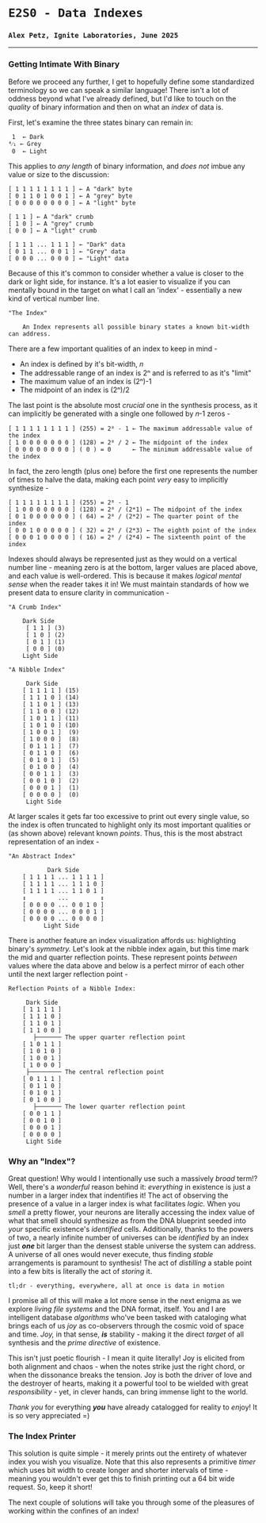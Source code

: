 # `E2S0 - Data Indexes`
### `Alex Petz, Ignite Laboratories, June 2025`

---

### Getting Intimate With Binary
Before we proceed any further, I get to hopefully define some standardized terminology so we can speak a similar 
language!  There isn't a lot of oddness beyond what I've already defined, but I'd like to touch on the _quality_ 
of binary information and then on what an _index_ of data is.

First, let's examine the three states binary can remain in:

     1  ← Dark
    ⁰⁄₁ ← Grey
     0  ← Light

This applies to _any length_ of binary information, and _does not_ imbue any value or size to the discussion:

    [ 1 1 1 1 1 1 1 1 ] ← A "dark" byte
    [ 0 1 1 0 1 0 0 1 ] ← A "grey" byte
    [ 0 0 0 0 0 0 0 0 ] ← A "light" byte

    [ 1 1 ] ← A "dark" crumb
    [ 1 0 ] ← A "grey" crumb
    [ 0 0 ] ← A "light" crumb

    [ 1 1 1 ... 1 1 1 ] ← "Dark" data
    [ 0 1 1 ... 0 0 1 ] ← "Grey" data
    [ 0 0 0 ... 0 0 0 ] ← "Light" data

Because of this it's common to consider whether a value is closer to the dark or light side, for instance.  It's
a lot easier to visualize if you can mentally bound in the target on what I call an 'index' - essentially a
new kind of vertical number line.

    "The Index"

        An Index represents all possible binary states a known bit-width can address.

There are a few important qualities of an index to keep in mind -

- An index is defined by it's bit-width, 𝑛
- The addressable range of an index is 2ⁿ and is referred to as it's "limit"
- The maximum value of an index is (2ⁿ)-1
- The midpoint of an index is (2ⁿ)/2

The last point is the absolute most _crucial_ one in the synthesis process, as it can implicitly be generated 
with a single one followed by 𝑛-1 zeros -

    [ 1 1 1 1 1 1 1 1 ] (255) = 2⁸ - 1 ← The maximum addressable value of the index
    [ 1 0 0 0 0 0 0 0 ] (128) = 2⁸ / 2 ← The midpoint of the index
    [ 0 0 0 0 0 0 0 0 ] ( 0 ) = 0      ← The minimum addressable value of the index

In fact, the zero length (plus one) before the first one represents the number of times to halve the data,
making each point _very_ easy to implicitly synthesize -

    [ 1 1 1 1 1 1 1 1 ] (255) = 2⁸ - 1 
    [ 1 0 0 0 0 0 0 0 ] (128) = 2⁸ / (2*1) ← The midpoint of the index
    [ 0 1 0 0 0 0 0 0 ] ( 64) = 2⁸ / (2*2) ← The quarter point of the index
    [ 0 0 1 0 0 0 0 0 ] ( 32) = 2⁸ / (2*3) ← The eighth point of the index
    [ 0 0 0 1 0 0 0 0 ] ( 16) = 2⁸ / (2*4) ← The sixteenth point of the index

Indexes should always be represented just as they would on a vertical number line - meaning zero is at the 
bottom, larger values are placed above, and each value is well-ordered.  This is because it makes _logical
mental sense_ when the reader takes it in!  We must maintain standards of how we present data to ensure
clarity in communication -

    "A Crumb Index"

        Dark Side
         [ 1 1 ] (3)
         [ 1 0 ] (2)
         [ 0 1 ] (1)
         [ 0 0 ] (0)
        Light Side

    "A Nibble Index"

         Dark Side
        [ 1 1 1 1 ] (15)
        [ 1 1 1 0 ] (14)
        [ 1 1 0 1 ] (13)
        [ 1 1 0 0 ] (12)
        [ 1 0 1 1 ] (11)
        [ 1 0 1 0 ] (10)
        [ 1 0 0 1 ]  (9)
        [ 1 0 0 0 ]  (8)
        [ 0 1 1 1 ]  (7)
        [ 0 1 1 0 ]  (6)
        [ 0 1 0 1 ]  (5)
        [ 0 1 0 0 ]  (4)
        [ 0 0 1 1 ]  (3)
        [ 0 0 1 0 ]  (2)
        [ 0 0 0 1 ]  (1)
        [ 0 0 0 0 ]  (0)
         Light Side

At larger scales it gets far too excessive to print out every single value, so the index is often truncated 
to highlight only its most important qualities or (as shown above) relevant known _points_.  Thus, this is 
the most abstract representation of an index -

    "An Abstract Index"

               Dark Side
        [ 1 1 1 1 ... 1 1 1 1 ] 
        [ 1 1 1 1 ... 1 1 1 0 ]
        [ 1 1 1 1 ... 1 1 0 1 ]
        ↕         ...         ↕
        [ 0 0 0 0 ... 0 0 1 0 ]
        [ 0 0 0 0 ... 0 0 0 1 ]
        [ 0 0 0 0 ... 0 0 0 0 ]
              Light Side

There is another feature an index visualization affords us: highlighting binary's _symmetry._  Let's look at the
nibble index again, but this time mark the mid and quarter reflection points.  These represent points _between_
values where the data above and below is a perfect mirror of each other until the next larger reflection point -

    Reflection Points of a Nibble Index:

         Dark Side
        [ 1 1 1 1 ] 
        [ 1 1 1 0 ]
        [ 1 1 0 1 ]
        [ 1 1 0 0 ]
           ├─────── The upper quarter reflection point
        [ 1 0 1 1 ]
        [ 1 0 1 0 ]
        [ 1 0 0 1 ]
        [ 1 0 0 0 ]
         ├───────── The central reflection point
        [ 0 1 1 1 ]
        [ 0 1 1 0 ]
        [ 0 1 0 1 ]
        [ 0 1 0 0 ]
           ├─────── The lower quarter reflection point
        [ 0 0 1 1 ]
        [ 0 0 1 0 ]
        [ 0 0 0 1 ]
        [ 0 0 0 0 ]
         Light Side

### Why an "Index"?

Great question!  Why would I intentionally use such a massively _broad_ term!? Well, there's a _wonderful_ reason behind 
it: _everything_ in existence is just a number in a larger index that indentifies it! The act of observing the presence 
of a value in a larger index is what facilitates _logic._  When you _smell_ a pretty flower, your neurons are literally 
accessing the index value of what that smell should synthesize as from the DNA blueprint seeded into _your_ specific 
existence's _identified_ cells.  Additionally, thanks to the powers of two, a nearly infinite number of universes can 
be _identified_ by an index just **_one_** bit larger than the densest stable universe the system can address.  A 
universe of all ones would never execute, thus finding _stable_ arrangements is paramount to synthesis!  The act of 
_distilling_ a stable point into a few bits is literally the act of _storing_ it.

    tl;dr - everything, everywhere, all at once is data in motion

I promise all of this will make a lot more sense in the next enigma as we explore _living file systems_ and the DNA
format, itself.  You and I are intelligent database _algorithms_ who've been tasked with cataloging what brings each 
of us _joy_ as co-observers through the cosmic void of space and time.  _Joy,_ in that sense, _**is**_ stability - making
it the direct _target_ of all synthesis and the _prime directive_ of existence.

This isn't just poetic flourish - I mean it quite literally!  Joy is elicited from both alignment and chaos - 
when the notes strike just the right chord, or when the dissonance breaks the tension.  Joy is both the driver of love 
and the destroyer of hearts, making it a powerful tool to be wielded with great _responsibility_ - yet, in clever hands, 
can bring immense light to the world.

_Thank you_ for everything _**you**_ have already catalogged for reality to *en*joy!  It is so very appreciated =)

### The Index Printer

This solution is quite simple - it merely prints out the entirety of whatever index you wish you visualize.
Note that this also represents a primitive _timer_ which uses bit width to create longer and shorter intervals of
time - meaning you wouldn't ever get this to finish printing out a 64 bit wide request.  So, keep it short!

The next couple of solutions will take you through some of the pleasures of working within the confines of an index!